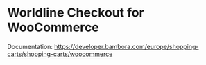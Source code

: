Worldline Checkout for WooCommerce
========================

Documentation: https://developer.bambora.com/europe/shopping-carts/shopping-carts/woocommerce
